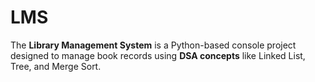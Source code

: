 # LMS
The **Library Management System** is a Python-based console project designed to manage book records using **DSA concepts** like Linked List, Tree, and Merge Sort. 
